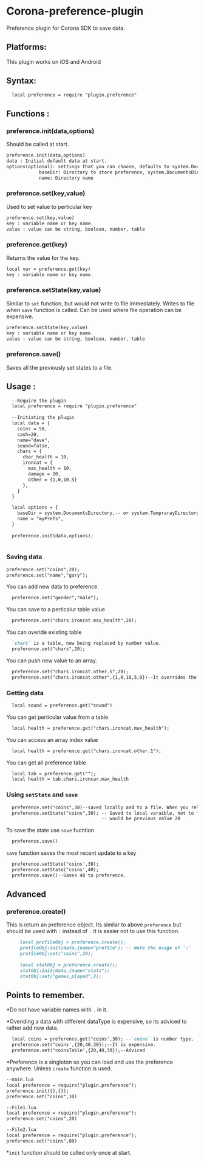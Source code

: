 # Corona-preference-plugin
Preference plugin for Corona SDK to save data.
## Platforms:
This plugin works on iOS and Android
## Syntax:
```markdown
  local preference = require "plugin.preference"
```
## Functions :
### preference.init(data,options)
Should be called at start.
```markdown
preference.init(data,options)
data : Initial default data at start.
options(optional): settings that you can choose, defaults to system.DocumentsDirectory.
            baseDir: Directory to store preference, system.DocumentsDirectory or system.TemprarayDirectory
            name: Directory name  
```

### preference.set(key,value)
Used to set value to perticular key
```markdown
preference.set(key,value)
key : variable name or key name.
value : value can be string, boolean, number, table
```

### preference.get(key)
Returns the value for the key.
```markdown
local var = preference.get(key)
key : variable name or key name.
```

### preference.setState(key,value)
Similar to `set` function, but would not write to file immediately. Writes to file when
`save` function is called. Can be used where file operation can be expensive.
```markdown
preference.setState(key,value)
key : variable name or key name.
value : value can be string, boolean, number, table
```

### preference.save()
Saves all the previously set states to a file.

## Usage :

```markdown
  --Require the plugin
  local preference = require "plugin.preference"
  
  --Initiating the plugin
  local data = {
    coins = 50,
    cash=20,
    name="dave",
    sound=false,
    chars = {
      char_health = 10,
      ironcat = {
        max_health = 10,
        damage = 20,
        other = {1,0,10,5}
      },
    }
  }

  local options = {
    baseDir = system.DocumentsDirectory,-- or system.TemprarayDirectory
    name = "myPrefs",
  }
  
  preference.init(data,options);
  
```
### Saving data
  ```markdown
  preference.set("coins",20);
  preference.set("name","gary");
  ```
  You can add new data to preference.
  ```markdown
    preference.set("gender","male");
  ```
  You can save to a perticalur table value
  ```markdown
    preference.set("chars.ironcat.max_health",20);
  ```
  
  You can overide existing table
  ```markdown
    `chars` is a table, now being replaced by number value.
    preference.set("chars",20);
  ```
  You can push new value to an array.
  ```markdown
    preference.set("chars.ironcat.other.5",20);
    preference.set("chars.ironcat.other",{1,0,10,5,0})--It overrides the previous array.
  ```
  
### Getting data
```markdown
  local sound = preference.get("sound")
```
You can get perticular value from a table
  ```markdown
    local health = preference.get("chars.ironcat.max_health");
  ```
You can access an array index value
  ```markdown
    local health = preference.get("chars.ironcat.other.1");
  ```
You can get all preference table
  ```markdown
    local tab = preference.get("");
    local health = tab.chars.ironcar.max_health
  ```

### Using `setState` and `save`
  ```markdown
    preference.set("coins",30)--saved locally and to a file. When you relaunch `coins` would be 30
    preference.setState("coins",30); -- Saved to local varaible, not to file. When you relaunch `coins`
                                     -- would be previous value 20
  ```
  To save the state use `save` fucntion
  ```markdown
    preference.save()
  ```
  `save` function saves the most recent update to a key
  ```markdown
    preference.setState("coins',30);
    preference.setState("coins',40);
    preference.save()--Saves 40 to preference.
  ```
## Advanced
### preference.create()
This is return an preference object. Its similar to above `preference` but should be used with `:` instead of `.`
It is easier not to use this function.

```markdown
     local profileObj = preference.create();
     profileObj:init(data,{name="profile"); -- Note the usage of `:`
     profileObj:set("coins",20);
     
     local statObj = preference.create();
     statObj:init(data,{name="stats");
     statObj:set("games_played",2);
```
    
     
  
## Points to remember.
*Do not have variable names with `.` in it.

*Overiding a data with different dataType is expensive, so its adviced to rather add new data.
  ```markdown
    local coins = preference.get("coins',30); --`coins` is number type.
    preference.set("coins',{20,40,30});--It is expensive.
    preference.set("coinsTable',{20,40,30});--Adviced
  ```
 *Preference is a singleton so you can load and use the preference anywhere. Unless `create` function is used.
   ```markdown
   --main.lua
   local preference = require("plugin.preference");
   preference.init({},{});
   preference.set("coins",10)
   
   --File1.lua
   local preference = require("plugin.preference");
   preference.set("coins",20)
   
   --File2.lua
   local preference = require("plugin.preference");
   preference.set("coins",80)
   ```
 *`init` function should be called only once at start.








  
